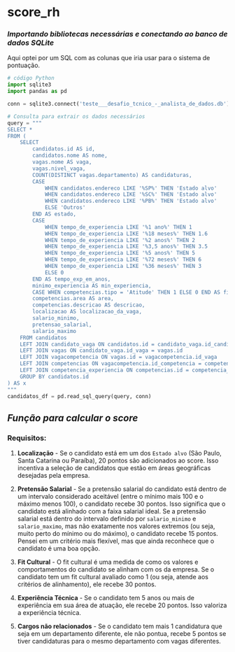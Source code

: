 # score_rh

### *Importando bibliotecas necessárias e conectando ao banco de dados SQLite*

Aqui optei por um SQL com as colunas que iria usar para o sistema de pontuação.

```python
# código Python
import sqlite3
import pandas as pd

conn = sqlite3.connect('teste___desafio_tcnico_-_analista_de_dados.db')

# Consulta para extrair os dados necessários
query = """
SELECT *
FROM (
    SELECT
        candidatos.id AS id,
        candidatos.nome AS nome,
        vagas.nome AS vaga,
        vagas.nivel_vaga,
        COUNT(DISTINCT vagas.departamento) AS candidaturas,
        CASE
            WHEN candidatos.endereco LIKE '%SP%' THEN 'Estado alvo'
            WHEN candidatos.endereco LIKE '%SC%' THEN 'Estado alvo'
            WHEN candidatos.endereco LIKE '%PB%' THEN 'Estado alvo'
            ELSE 'Outros'
        END AS estado,
        CASE
            WHEN tempo_de_experiencia LIKE '%1 ano%' THEN 1
            WHEN tempo_de_experiencia LIKE '%18 meses%' THEN 1.6
            WHEN tempo_de_experiencia LIKE '%2 anos%' THEN 2
            WHEN tempo_de_experiencia LIKE '%3,5 anos%' THEN 3.5
            WHEN tempo_de_experiencia LIKE '%5 anos%' THEN 5
            WHEN tempo_de_experiencia LIKE '%72 meses%' THEN 6
            WHEN tempo_de_experiencia LIKE '%36 meses%' THEN 3
            ELSE 0
        END AS tempo_exp_em_anos,
        minimo_experiencia AS min_experiencia,
        CASE WHEN competencias.tipo = 'Atitude' THEN 1 ELSE 0 END AS fit_cultural,
        competencias.area AS area,
        competencias.descricao AS descricao,
        localizacao AS localizacao_da_vaga,
        salario_minimo,
        pretensao_salarial,
        salario_maximo
    FROM candidatos
    LEFT JOIN candidato_vaga ON candidatos.id = candidato_vaga.id_candidato
    LEFT JOIN vagas ON candidato_vaga.id_vaga = vagas.id
    LEFT JOIN vagacompetencia ON vagas.id = vagacompetencia.id_vaga
    LEFT JOIN competencias ON vagacompetencia.id_competencia = competencias.id
    LEFT JOIN competencia_experiencia ON competencias.id = competencia_experiencia.id_competencia
    GROUP BY candidatos.id
) AS x
"""
candidatos_df = pd.read_sql_query(query, conn)

```
## *Função para calcular o score*
### Requisitos:
 1. **Localização** - Se o candidato está em um dos `Estado alvo` (São Paulo, Santa Catarina ou Paraíba), 20 pontos são adicionados ao score. Isso incentiva a seleção de candidatos que estão em áreas geográficas desejadas pela empresa.

 2. **Pretensão Salarial** - Se a pretensão salarial do candidato está dentro de um intervalo considerado aceitável (entre o mínimo mais 100 e o máximo menos 100), o candidato recebe 30 pontos. Isso significa que o candidato está alinhado com a faixa salarial ideal. Se a pretensão salarial está dentro do intervalo definido por `salario_minimo` e `salario_maximo`, mas não exatamente nos valores extremos (ou seja, muito perto do mínimo ou do máximo), o candidato recebe 15 pontos. Pensei em um critério mais flexível, mas que ainda reconhece que o candidato é uma boa opção.

 3. **Fit Cultural** - O fit cultural é uma medida de como os valores e comportamentos do candidato se alinham com os da empresa. Se o candidato tem um fit cultural avaliado como 1 (ou seja, atende aos critérios de alinhamento), ele recebe 30 pontos.

 4. **Experiência Técnica** - Se o candidato tem 5 anos ou mais de experiência em sua área de atuação, ele recebe 20 pontos. Isso valoriza a experiência técnica.

 4. **Cargos não relacionados** - Se o candidato tem mais 1 candidatura que seja em um departamento diferente, ele não pontua, recebe 5 pontos se tiver candidaturas para o mesmo departamento com vagas diferentes.

